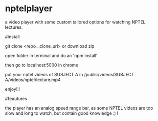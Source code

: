 # nptelplayer
a video player with some custom tailored options for watching NPTEL lectures.

#install

git clone <repo__clone_url> or download zip


open folder in terminal and do an 'npm install'


then go to localhost:5000 in chrome

put your nptel videos of SUBJECT A in 
/public/videos/SUBJECT A/videos/nptel/lecture.mp4

enjoy!!!

#feautures

the player has an analog speed range bar, as some NPTEL videos are too slow and long to watch, but contain good knowledge :) ! 
